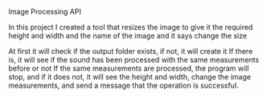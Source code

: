 Image Processing API

In this project I created a tool that resizes the image to give it the required height and width and the name of the image and it says change the size

At first it will check if the output folder exists, if not, it will create it
If there is, it will see if the sound has been processed with the same measurements before or not
If the same measurements are processed, the program will stop, and if it does not, it will see the height and width, change the image measurements, and send a message that the operation is successful.